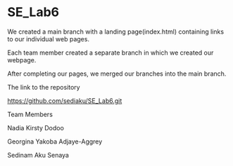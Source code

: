 # SE_Lab6

We created a main branch with a landing page(index.html) containing links to our individual web pages.

Each team member created a separate branch in which we created our webpage.

After completing our pages, we merged our branches into the main branch.

The link to the repository

https://github.com/sediaku/SE_Lab6.git

Team Members

Nadia Kirsty Dodoo

Georgina Yakoba Adjaye-Aggrey

Sedinam Aku Senaya
